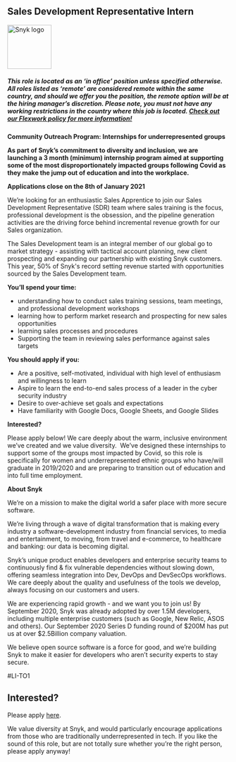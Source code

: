 Sales Development Representative Intern
---

<img src="https://res.cloudinary.com/snyk/image/upload/v1537345894/press-kit/brand/logo-black.png" width="100" alt="Snyk logo" />

<h5><span data-sheets-formula-bar-text-style="font-size:13px;color:#000000;font-weight:normal;text-decoration:none;font-family:'Arial';font-style:normal;text-decoration-skip-ink:none;">This role is located as an ‘in office’ position unless specified otherwise. All roles listed as ‘remote’ are considered remote within the same country, and should we offer you the position, the remote option will be at the hiring manager’s discretion. Please note, you must not have any working restrictions in the country where this job is located. </span><a href="https://snyk.io/blog/introducing-flex-work-the-future-of-work-at-snyk/" target="_blank" data-sheets-formula-bar-text-link="https://snyk.io/blog/introducing-flex-work-the-future-of-work-at-snyk/" data-sheets-formula-bar-text-style="font-size:13px;color:#1155cc;font-weight:normal;text-decoration:underline;font-family:''Arial'';font-style:normal;text-decoration-skip-ink:none;">Check out our Flexwork policy for more information!</a></h5>
<p><strong>Community Outreach Program: Internships for underrepresented groups&nbsp;</strong></p>
<p><strong>As part of Snyk’s commitment to diversity and inclusion, we are launching a 3 month (minimum) internship program aimed at supporting some of the most disproportionately impacted groups following Covid as they make the jump out of education and into the workplace.</strong></p>
<p><strong>Applications close on the 8th of January 2021</strong></p>
<p><span style="font-weight: 400;">We’re looking for an enthusiastic Sales Apprentice to join our Sales Development Representative (SDR) team where sales training is the focus, professional development is the obsession, and the pipeline generation activities are the driving force behind incremental revenue growth for our Sales organization.</span></p>
<p><span style="font-weight: 400;">The Sales Development team is an integral member of our global go to market strategy - assisting with tactical account planning, new client prospecting and expanding our partnership with existing Snyk customers. This year, 50% of Snyk's record setting revenue started with opportunities sourced by the Sales Development team.</span></p>
<p><strong>You’ll spend your time:</strong></p>
<ul>
<li style="font-weight: 400;"><span style="font-weight: 400;">understanding how to conduct sales training sessions, team meetings, and professional development workshops</span></li>
<li style="font-weight: 400;"><span style="font-weight: 400;">learning how to perform market research and prospecting for new sales opportunities</span></li>
<li style="font-weight: 400;"><span style="font-weight: 400;">learning sales processes and procedures</span></li>
<li style="font-weight: 400;"><span style="font-weight: 400;">Supporting the team in reviewing sales performance against sales targets&nbsp;</span></li>
</ul>
<p><strong>You should apply if you:</strong></p>
<ul>
<li style="font-weight: 400;"><span style="font-weight: 400;">Are a positive, self-motivated, individual with high level of enthusiasm and willingness to learn</span></li>
<li style="font-weight: 400;"><span style="font-weight: 400;">Aspire to learn the end-to-end sales process of a leader in the cyber security industry</span></li>
<li style="font-weight: 400;"><span style="font-weight: 400;">Desire to over-achieve set goals and expectations</span></li>
<li style="font-weight: 400;"><span style="font-weight: 400;">Have familiarity with Google Docs, Google Sheets, and Google Slides</span></li>
</ul>
<p><strong>Interested?</strong></p>
<p><span style="font-weight: 400;">Please apply below! We care deeply about the warm, inclusive environment we’ve created and we value diversity.&nbsp; We’ve designed these internships to support some of the groups most impacted by Covid, so this role is specifically for women and underrepresented ethnic groups who have/will graduate in 2019/2020 and are preparing to transition out of education and into full time employment.</span></p>
<p><strong>About Snyk</strong></p>
<p><span style="font-weight: 400;">We’re on a mission to make the digital world a safer place with more secure software.</span></p>
<p><span style="font-weight: 400;">We’re living through a wave of digital transformation that is making every industry a software-development industry from financial services, to media and entertainment, to moving, from travel and e-commerce, to healthcare and banking: our data is becoming digital.</span></p>
<p><span style="font-weight: 400;">Snyk’s unique product enables developers and enterprise security teams to continuously find &amp; fix vulnerable dependencies without slowing down, offering seamless integration into Dev, DevOps and DevSecOps workflows. We care deeply about the quality and usefulness of the tools we develop, always focusing on our customers and users.</span></p>
<p><span style="font-weight: 400;">We are experiencing rapid growth - and we want you to join us! By September 2020, Snyk was already adopted by over 1.5M developers, including multiple enterprise customers (such as Google, New Relic, ASOS and others). Our September 2020 Series D funding round of $200M has put us at over $2.5Billion company valuation.</span></p>
<p><span style="font-weight: 400;">We believe open source software is a force for good, and we’re building Snyk to make it easier for developers who aren’t security experts to stay secure.</span></p>
<p><span style="font-weight: 400;">#LI-TO1</span></p>

Interested?
---

Please apply [here](https://boards.greenhouse.io/snyk/jobs/4960654002#app).

We value diversity at Snyk, and would particularly encourage applications from those who are traditionally underrepresented in tech.
If you like the sound of this role, but are not totally sure whether you’re the right person, please apply anyway!
